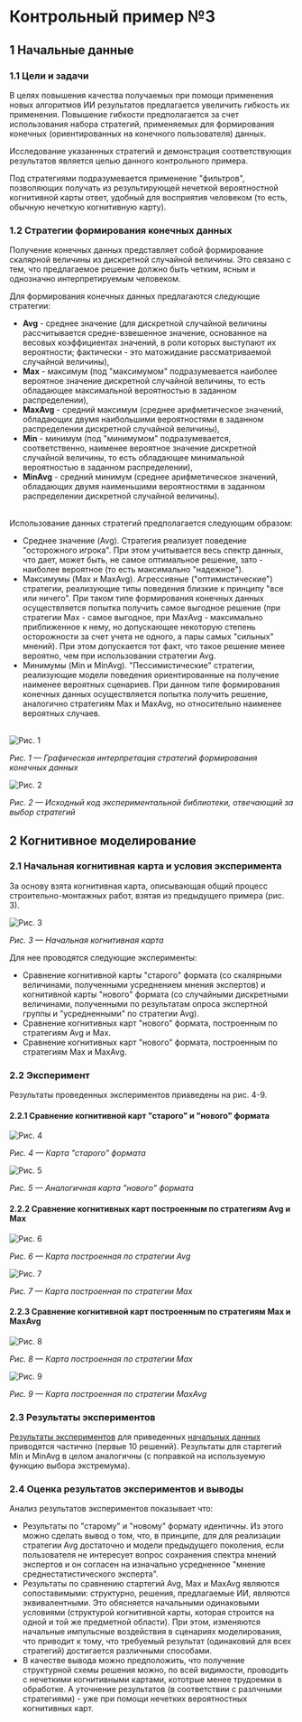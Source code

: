 # Контрольный пример №3

## 1 Начальные данные

### 1.1 Цели и задачи

В целях повышения качества получаемых при помощи применения новых алгоритмов ИИ результатов предлагается увеличить гибкость их применения. Повышение гибкости предполагается за счет использования набора стратегий, применяемых для формирования конечных (ориентированных на конечного пользователя) данных.

Исследование указаннных стратегий и демонстрация соответствующих результатов является целью данного контрольного примера.

Под стратегиями подразумевается применение "фильтров", позволяющих получать из результирующей нечеткой вероятностной когнитивной карты ответ, удобный для восприятия человеком (то есть, обычную нечеткую когнитивную карту).

### 1.2 Стратегии формирования конечных данных

Получение конечных данных представляет собой формирование скалярной величины из дискретной случайной величины. Это связано с тем, что предлагаемое решение должно быть четким, ясным и однозначно интерпретируемым человеком.

Для формирования конечных данных предлагаются следующие стратегии:
+ **Avg** - среднее значение (для дискретной случайной величины рассчитывается средне-взвешенное значение, основанное на весовых коэффициентах значений, в роли которых выступают их вероятности; фактически - это матожидание рассматриваемой случайной величины),
+ **Max** - максимум (под "максимумом" подразумевается наиболее вероятное значение дискретной случайной величины, то есть обладающее максимальной вероятностью в заданном распределении),
+ **MaxAvg** - средний максимум (среднее арифметическое значений, обладающих двумя наибольшими вероятностями в заданном распределении дискретной случайной величины),
+ **Min** - минимум (под "минимумом" подразумевается, соответственно, наименее вероятное значение дискретной случайной величины, то есть обладающее минимальной вероятностью в заданном распределении),
+ **MinAvg** - средний минимум (среднее арифметическое значений, обладающих двумя наименьшими вероятностями в заданном распределении дискретной случайной величины).<br><br>

Использование данных стратегий предполагается следующим образом:
+ Среднее значение (Avg). Стратегия реализует поведение "осторожного игрока". При этом учитывается весь спектр данных, что дает, может быть, не самое оптимальное решение, зато - наиболее вероятное (то есть максимально "надежное").
+ Максимумы (Max и MaxAvg). Агрессивные ("оптимистические") стратегии, реализующие типы поведения близкие к принципу "все или ничего". При таком типе формирования конечных данных осуществляется попытка получить самое выгодное решение (при стратегии Max - самое выгодное, при MaxAvg - максимально приближенное к нему, но допускающее некоторую степень осторожности за счет учета не одного, а пары самых "сильных" мнений). При этом допускается тот факт, что такое решение менее вероятно, чем при использовании стратегии Avg.
+ Минимумы (Min и MinAvg). "Пессимистические" стратегии, реализующие модели поведения ориентированные на получение наименее вероятных сценариев. При данном типе формирования конечных данных осуществляется попытка получить решение, аналогично стратегиям Max и MaxAvg, но относительно наименее вероятных случаев.<br><br>

![Рис. 1](pics/zPic1.png)

_Рис. 1 — Графическая интерпретация стратегий формирования конечных данных_

![Рис. 2](pics/zPic2.png)

_Рис. 2 — Исходный код экспериментальной библиотеки, отвечающий за выбор стратегий_

## 2 Когнитивное моделирование

### 2.1 Начальная когнитивная карта и условия эксперимента

За основу взята когнитивная карта, описывающая общий процесс строительно-монтажных работ, взятая из предыдущего примера (рис. 3).

![Рис. 3](pics/zPic3.png)

_Рис. 3 — Начальная когнитивная карта_

Для нее проводятся следующие эксперименты:
+ Сравнение когнитивной карты "старого" формата (со скалярными величинами, полученными усреднением мнения экспертов) и когнитивной карты "нового" формата (со случайными дискретными величинами, полученными по результатам опроса экспертной группы и "усредненными" по стратегии Avg).
+ Сравнение когнитивных карт "нового" формата, построенным по стратегиям Avg и Max.
+ Сравнение когнитивных карт "нового" формата, построенным по стратегиям Max и MaxAvg.


### 2.2 Эксперимент

Результаты проведенных экспериментов приаведены на рис. 4-9.

#### 2.2.1 Сравнение когнитивной карт "старого" и "нового" формата

![Рис. 4](pics/zPic4.png)

_Рис. 4 — Карта "старого" формата_

![Рис. 5](pics/zPic5.png)

_Рис. 5 — Аналогичная карта "нового" формата_

#### 2.2.2 Сравнение когнитивных карт построенным по стратегиям Avg и Max

![Рис. 6](pics/zPic6.png)

_Рис. 6 — Карта построенная по стратегии Avg_

![Рис. 7](pics/zPic7.png)

_Рис. 7 — Карта построенная по стратегии Max_

#### 2.2.3 Сравнение когнитивной карт построенным по стратегиям Max и MaxAvg

![Рис. 8](pics/zPic8.png)

_Рис. 8 — Карта построенная по стратегии Max_

![Рис. 9](pics/zPic9.png)

_Рис. 9 — Карта построенная по стратегии MaxAvg_

### 2.3 Результаты экспериментов

[Результаты экспериментов](data/Example3-Results.zip) для приведенных [начальных данных](data/Example3-Init.zip) приводятся частично (первые 10 решений). Результаты для стартегий Min и MinAvg в целом аналогичны (с поправкой на используемую функцию выбора экстремума).

### 2.4 Оценка результатов экспериментов и выводы

Анализ результатов экспериментов показывает что:
+ Результаты по "старому" и "новому" формату идентичны. Из этого можно сделать вывод о том, что, в принципе, для для реализации стратегии Avg достаточно и модели предыдущего поколения, если пользователя не интересует вопрос сохранения спектра мнений экспертов и он согласен на изначально усредненное "мнение среднестатистического эксперта".
+ Результаты по сравнению стартегий Avg, Max и MaxAvg являются сопоставимыми: структурно, решения, предлагаемые ИИ, являются эквивалентными. Это обясняется начальными одинаковыми условиями (структурой когнитивной карты, которая строится на одной и той же предметной области). При этом, изменяются начальные импульсные воздействия в сценариях моделирования, что приводит к тому, что требуемый результат (одинаковий для всех стратегий) достигается различными способами.
+ В качестве вывода можно предположить, что получение структурной схемы решения можно, по всей видимости, проводить с нечеткими когнитивными картами, кототрые менее трудоемки в обработке. А уточнение результатов (в соответствии с разлчными стратегиями) - уже при помощи нечетких вероятностных когнитивных карт.